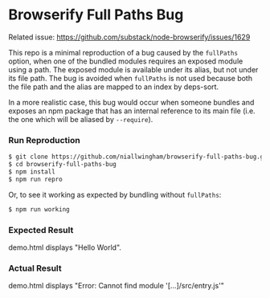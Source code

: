 
# Browserify Full Paths Bug

Related issue: https://github.com/substack/node-browserify/issues/1629

This repo is a minimal reproduction of a bug caused by the `fullPaths` option, when one of the bundled modules requires an exposed module using a path.  The exposed module is available under its alias, but not under its file path.  The bug is avoided when `fullPaths` is not used because both the file path and the alias are mapped to an index by deps-sort.

In a more realistic case, this bug would occur when someone bundles and exposes an npm package that has an internal reference to its main file (i.e. the one which will be aliased by `--require`).

### Run Reproduction

```sh
$ git clone https://github.com/niallwingham/browserify-full-paths-bug.git
$ cd browserify-full-paths-bug
$ npm install
$ npm run repro
```

Or, to see it working as expected by bundling without `fullPaths`:

```sh
$ npm run working
```

### Expected Result
demo.html displays "Hello World".

### Actual Result
demo.html displays "Error: Cannot find module '[...]/src/entry.js'"
